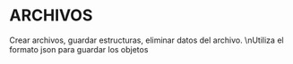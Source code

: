 # ARCHIVOS

Crear archivos, guardar estructuras, eliminar datos del archivo.
\nUtiliza el formato json para guardar los objetos